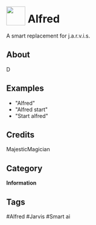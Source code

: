 # <img src="https://raw.githack.com/FortAwesome/Font-Awesome/master/svgs/solid/robot.svg" card_color="#008000" width="50" height="50" style="vertical-align:bottom"/> Alfred
A smart replacement for j.a.r.v.i.s.

## About
D

## Examples
* "Alfred"
* "Alfred start"
* "Start alfred"

## Credits
MajesticMagician

## Category
**Information**

## Tags
#Alfred
#Jarvis
#Smart ai

